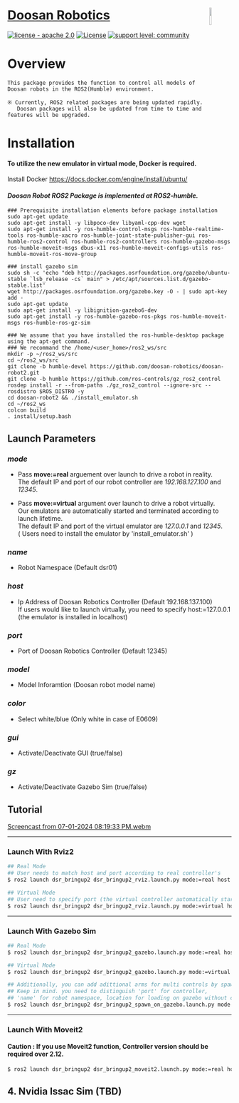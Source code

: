 

# [Doosan Robotics](http://www.doosanrobotics.com/kr/)<img src="https://user-images.githubusercontent.com/47092672/97660147-142f1f00-1ab4-11eb-9d14-48f30a666cdc.PNG" width="10%" align="right">
[![license - apache 2.0](https://img.shields.io/:license-Apache%202.0-yellowgreen.svg)](https://opensource.org/licenses/Apache-2.0)
[![License](https://img.shields.io/badge/License-BSD%203--Clause-blue.svg)](https://opensource.org/licenses/BSD-3-Clause)
[![support level: community](https://img.shields.io/badge/support%20level-community-lightgray.png)](http://rosindustrial.org/news/2016/10/7/better-supporting-a-growing-ros-industrial-software-platform)
# Overview
    
    This package provides the function to control all models of Doosan robots in the ROS2(Humble) environment.
    
    ※ Currently, ROS2 related packages are being updated rapidly. 
       Doosan packages will also be updated from time to time and features will be upgraded.
 

# Installation 
#### To utilize the new emulator in virtual mode, Docker is required. 

Install Docker https://docs.docker.com/engine/install/ubuntu/

#### *Doosan Robot ROS2 Package is implemented at ROS2-humble.*
    ### Prerequisite installation elements before package installation
    sudo apt-get update
    sudo apt-get install -y libpoco-dev libyaml-cpp-dev wget
    sudo apt-get install -y ros-humble-control-msgs ros-humble-realtime-tools ros-humble-xacro ros-humble-joint-state-publisher-gui ros-humble-ros2-control ros-humble-ros2-controllers ros-humble-gazebo-msgs ros-humble-moveit-msgs dbus-x11 ros-humble-moveit-configs-utils ros-humble-moveit-ros-move-group

    ### install gazebo sim
    sudo sh -c 'echo "deb http://packages.osrfoundation.org/gazebo/ubuntu-stable `lsb_release -cs` main" > /etc/apt/sources.list.d/gazebo-stable.list'
    wget http://packages.osrfoundation.org/gazebo.key -O - | sudo apt-key add -
    sudo apt-get update
    sudo apt-get install -y libignition-gazebo6-dev
    sudo apt-get install -y ros-humble-gazebo-ros-pkgs ros-humble-moveit-msgs ros-humble-ros-gz-sim
    
    ### We assume that you have installed the ros-humble-desktop package using the apt-get command.
    ### We recommand the /home/<user_home>/ros2_ws/src
    mkdir -p ~/ros2_ws/src
    cd ~/ros2_ws/src
    git clone -b humble-devel https://github.com/doosan-robotics/doosan-robot2.git
    git clone -b humble https://github.com/ros-controls/gz_ros2_control
    rosdep install -r --from-paths ./gz_ros2_control --ignore-src --rosdistro $ROS_DISTRO -y
    cd doosan-robot2 && ./install_emulator.sh
    cd ~/ros2_ws
    colcon build
    . install/setup.bash


## Launch Parameters
### *mode*
- Pass __move:=real__ arguement over launch to drive a robot in reality.   
The default IP and port of our robot controller are _192.168.127.100_ and _12345_.

- Pass __move:=virtual__ argument over launch to drive a robot virtually.   
Our emulators are automatically started and terminated according to launch lifetime.   
The default IP and port of the virtual emulator are _127.0.0.1_ and _12345_.   
( Users need to install the emulator by 'install_emulator.sh' )


### *name* 
- Robot Namespace (Default dsr01)

### *host* 
- Ip Address of Doosan Robotics Controller  (Default 192.168.137.100)   
If users would like to launch virtually, you need to specify host:=127.0.0.1 (the emulator is installed in localhost)

### *port* 
- Port of Doosan Robotics Controller (Default 12345)

### *model*
- Model Inforamtion (Doosan robot model name)

### *color*
- Select white/blue (Only white in case of E0609)

### *gui*
- Activate/Deactivate GUI (true/false)

### *gz*
- Activate/Deactivate Gazebo Sim (true/false) 


## Tutorial
[Screencast from 07-01-2024 08:19:33 PM.webm](https://github.com/leeminju531/doosan-robot2/assets/70446214/70ece15c-248e-4e67-bf6f-0b23f07577ff)

---
### Launch With Rviz2
```bash
## Real Mode
## User needs to match host and port according to real controller's
$ ros2 launch dsr_bringup2 dsr_bringup2_rviz.launch.py mode:=real host:=192.168.137.100 port:=12345 model:=m1013
```

```bash
## Virtual Mode
## User need to specify port (the virtual controller automatically starts on it)
$ ros2 launch dsr_bringup2 dsr_bringup2_rviz.launch.py mode:=virtual host:=127.0.0.1 port:=12345 model:=m1013
```

---
### Launch With Gazebo Sim
```bash
## Real Mode
$ ros2 launch dsr_bringup2 dsr_bringup2_gazebo.launch.py mode:=real host:=192.168.137.100 model:=m1013
```
```bash
## Virtual Mode
$ ros2 launch dsr_bringup2 dsr_bringup2_gazebo.launch.py mode:=virtual host:=127.0.0.1 port:=12346 name:=dsr01 x:=0 y:=0

## Additionally, you can add adittional arms for multi controls by spawning sperate ones. 
## Keep in mind. you need to distinguish 'port' for controller,
## 'name' for robot namespace, location for loading on gazebo without collisions. 
$ ros2 launch dsr_bringup2 dsr_bringup2_spawn_on_gazebo.launch.py mode:=virtual host:=127.0.0.1 port:=12347 name:=dsr02 x:=2 y:=2
```

---
### Launch With Moveit2
#### Caution : If you use Moveit2 function, Controller version should be required over 2.12.
```bash
$ ros2 launch dsr_bringup2 dsr_bringup2_moveit2.launch.py mode:=real host:=192.168.137.100 model:=m1013
```

## 4. Nvidia Issac Sim (TBD)
